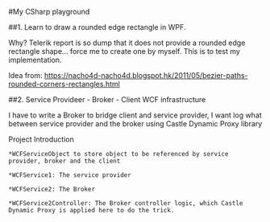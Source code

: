 #My CSharp playground

##1. Learn to draw a rounded edge rectangle in WPF.

Why? Telerik report is so dump that it does not provide a rounded edge rectangle shape... force me to create one by myself. This is to test my implementation.

Idea from: https://nacho4d-nacho4d.blogspot.hk/2011/05/bezier-paths-rounded-corners-rectangles.html

##2. Service Provideer - Broker - Client WCF infrastructure

I have to write a Broker to bridge client and service provider, I want log what between service provider and the broker using Castle Dynamic Proxy library

Project Introduction

	*WCFServiceObject to store object to be referenced by service provider, broker and the client

	*WCFService1: The service provider

	*WCFService2: The Broker

	*WCFService2Controller: The Broker controller logic, which Castle Dynamic Proxy is applied here to do the trick. 